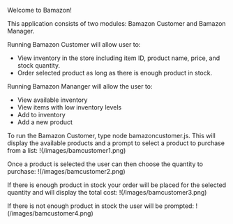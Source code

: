 Welcome to Bamazon!

This application consists of two modules: Bamazon Customer and Bamazon Manager.

Running Bamazon Customer will allow user to: 
* View inventory in the store including item ID, product name, price, and stock quantity.
* Order selected product as long as there is enough product in stock.

Running Bamazon Mananger will allow the user to:
* View available inventory
* View items with low inventory levels
* Add to inventory
* Add a new product

To run the Bamazon Customer, type node bamazoncustomer.js. This will display the available products and a prompt to select a product to purchase from a list:
!(/images/bamcustomer1.png)

Once a product is selected the user can then choose the quantity to purchase:
!(/images/bamcustomer2.png)

If there is enough product in stock your order will be placed for the selected quantity and will display the total cost:
!(/images/bamcustomer3.png)

If there is not enough product in stock the user will be prompted:
!(/images/bamcustomer4.png)